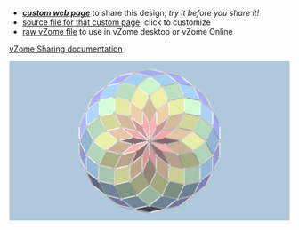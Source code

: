 
 - [***custom web page***][post] to share this design; *try it before you share it!*
 - [source file for that custom page][source]; click to customize
 - [raw vZome file][raw] to use in vZome desktop or vZome Online

[vZome Sharing documentation](https://vzome.github.io/vzome/sharing.html#how-it-works)

![Image](<14 zone pleated.png>)


[post]: <https://ThynStyx.github.io/vzome-sharing/2022/01/15/14 zone pleated-14-21-14.html>
[source]: <https://github.com/ThynStyx/vzome-sharing/edit/main/_posts/2022-01-15-14 zone pleated-14-21-14.md>
[raw]: <https://raw.githubusercontent.com/ThynStyx/vzome-sharing/main/2022/01/15/14-21-14-14 zone pleated/14 zone pleated.vZome>
